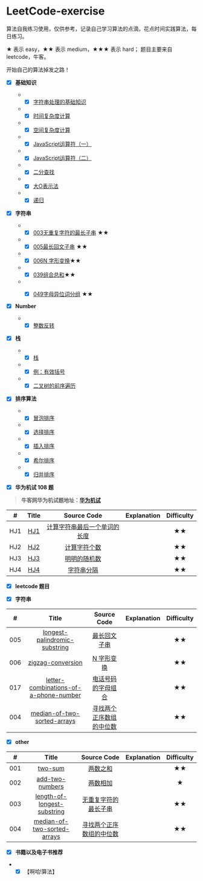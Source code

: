 # LeetCode-exercise

算法自我练习使用，仅供参考，记录自己学习算法的点滴，花点时间实践算法，每日练习。

★ 表示 easy，★★ 表示 medium，★★★ 表示 hard；
题目主要来自 leetcode，牛客。

开始自己的算法掉发之路！

- [x] **基础知识**
  * - [x] [字符串处理的基础知识](https://github.com/yihan12/LeetCode-exercise/blob/master/String/base/README.md)
  * - [x] [时间复杂度计算](https://github.com/yihan12/LeetCode-exercise/blob/master/basics/time_complexity.md)  
  * - [x] [空间复杂度计算](https://github.com/yihan12/LeetCode-exercise/blob/master/basics/space_complexity.md)  
  * - [x] [JavaScript运算符（一）](https://github.com/yihan12/LeetCode-exercise/blob/master/basics/Operator1.md)
  * - [x] [JavaScript运算符（二）](https://github.com/yihan12/LeetCode-exercise/blob/master/basics/Operator2.md)
  * - [x] [二分查找]()  
  * - [x] [大O表示法]()
  * - [x] [递归]()

- [x] **字符串**

  * - [x] [003无重复字符的最长子串](https://github.com/yihan12/LeetCode-exercise/blob/master/String/003longest-substring-without-repeating-characters/README.md) ★★
  * - [x] [005最长回文子串](https://github.com/yihan12/LeetCode-exercise/tree/master/String/005longest-palindromic-substring) ★★
  * - [x] [006N 字形变换](https://github.com/yihan12/LeetCode-exercise/blob/master/String/006zigzag-conversion/README.md)★★
  * - [x] [039组合总和](https://github.com/yihan12/LeetCode-exercise/blob/master/String/039combination-sum/README.md)★★
  * - [x] [049字母异位词分组](https://github.com/yihan12/LeetCode-exercise/blob/master/String/049group-anagrams/README.md) ★★


- [x] **Number**
  * - [x] [整数反转]()

- [x] **栈**
  * - [x] [栈](https://github.com/yihan12/LeetCode-exercise/blob/master/%E6%95%B0%E6%8D%AE%E7%BB%93%E6%9E%84/%E6%A0%88.md)
  * - [x] [例：有效括号](https://github.com/yihan12/LeetCode-exercise/blob/master/%E6%95%B0%E6%8D%AE%E7%BB%93%E6%9E%84/stack/valid-parentheses.md)
  * - [x] [二叉树的前序遍历]() 

- [x] **排序算法**

  * - [x] [冒泡排序](https://github.com/yihan12/LeetCode-exercise/blob/master/%E7%AE%97%E6%B3%95%E5%9F%BA%E7%A1%80/%E5%86%92%E6%B3%A1%E6%8E%92%E5%BA%8F.md)
  * - [x] [选择排序](https://github.com/yihan12/LeetCode-exercise/blob/master/%E7%AE%97%E6%B3%95%E5%9F%BA%E7%A1%80/%E9%80%89%E6%8B%A9%E6%8E%92%E5%BA%8F.md)
  * - [x] [插入排序](https://github.com/yihan12/LeetCode-exercise/blob/master/%E7%AE%97%E6%B3%95%E5%9F%BA%E7%A1%80/%E6%8F%92%E5%85%A5%E6%8E%92%E5%BA%8F.md)
  * - [x] [希尔排序](https://github.com/yihan12/LeetCode-exercise/blob/master/%E7%AE%97%E6%B3%95%E5%9F%BA%E7%A1%80/%E5%B8%8C%E5%B0%94%E6%8E%92%E5%BA%8F.md)
  * - [x] [归并排序](https://github.com/yihan12/LeetCode-exercise/blob/master/%E7%AE%97%E6%B3%95%E5%9F%BA%E7%A1%80/%E5%BD%92%E5%B9%B6%E6%8E%92%E5%BA%8F.md)

- [x] **华为机试 108 题**

> **牛客网华为机试题地址：[华为机试](https://www.nowcoder.com/ta/huawei)**

|  #  |                                                                Title                                                                |                                                                                           Source Code                                                                                            | Explanation | Difficulty |
| :-: | :---------------------------------------------------------------------------------------------------------------------------------: | :----------------------------------------------------------------------------------------------------------------------------------------------------------------------------------------------: | :---------: | :--------: |
| HJ1 |                          [HJ1](https://github.com/yihan12/LeetCode-exercise/blob/master/HJ/HJ001/HJ001.md)                          | [计算字符串最后一个单词的长度](https://www.nowcoder.com/practice/8c949ea5f36f422594b306a2300315da?tpId=37&tqId=21224&rp=1&ru=%2Fta%2Fhuawei&qru=%2Fta%2Fhuawei%2Fquestion-ranking&tab=answerKey) |             |     ★★     |
| HJ2 |             [HJ2](https://github.com/yihan12/LeetCode-exercise/blob/master/daily/002add-two-numbers/add-two-numbers.md)             |         [计算字符个数](https://www.nowcoder.com/practice/a35ce98431874e3a820dbe4b2d0508b1?tpId=37&tqId=21225&rp=1&ru=%2Fta%2Fhuawei&qru=%2Fta%2Fhuawei%2Fquestion-ranking&tab=answerKey)         |             |     ★★     |
| HJ3 | [HJ3](https://github.com/yihan12/LeetCode-exercise/blob/master/daily/003length-of-longest-substring/length-of-longest-substring.md) |         [明明的随机数](https://www.nowcoder.com/practice/3245215fffb84b7b81285493eae92ff0?tpId=37&tqId=21226&rp=1&ru=%2Fta%2Fhuawei&qru=%2Fta%2Fhuawei%2Fquestion-ranking&tab=answerKey)         |             |     ★★     |
| HJ4 |    [HJ4](https://github.com/yihan12/LeetCode-exercise/blob/master/daily/004findMedianSortedArrays/004findMedianSortedArrays.md)     |               [字符串分隔](https://www.nowcoder.com/practice/d9162298cb5a437aad722fccccaae8a7?tpId=37&rp=1&ru=%2Fta%2Fhuawei&qru=%2Fta%2Fhuawei%2Fquestion-ranking&tab=answerKey)                |             |     ★★     |

- [x] **leetcode 题目**

- [x] **字符串**

|  #  |                                                                               Title                                                                               |                                                                              Source Code                                                                               | Explanation | Difficulty |
| :-: | :---------------------------------------------------------------------------------------------------------------------------------------------------------------: | :--------------------------------------------------------------------------------------------------------------------------------------------------------------------: | :---------: | :--------: |
| 005 | [longest-palindromic-substring](https://github.com/yihan12/LeetCode-exercise/blob/master/daily/005longest-palindromic-substring/longest-palindromic-substring.md) |                                              [最长回文子串](https://leetcode.cn/problems/longest-palindromic-substring/)                                               |             |     ★★     |
| 006 |                                               [zigzag-conversion](https://leetcode.cn/problems/zigzag-conversion/)                                                |                         [N 字形变换](https://github.com/yihan12/LeetCode-exercise/blob/master/daily/006zigzag-conversion/zigzag-conversion.md)                         |             |     ★★     |
| 017 |                           [letter-combinations-of-a-phone-number](https://leetcode.cn/problems/letter-combinations-of-a-phone-number/)                            | [电话号码的字母组合](https://github.com/yihan12/LeetCode-exercise/blob/master/daily/017letter-combinations-of-a-phone-number/letter-combinations-of-a-phone-number.md) |             |     ★★     |
| 004 |       [median-of-two-sorted-arrays](https://github.com/yihan12/LeetCode-exercise/blob/master/daily/004findMedianSortedArrays/004findMedianSortedArrays.md)        |                                       [寻找两个正序数组的中位数](https://leetcode-cn.com/problems/median-of-two-sorted-arrays/)                                        |             |     ★★     |


- [x] **other** 

|  #  |                                                                            Title                                                                            |                                                    Source Code                                                    | Explanation | Difficulty |
| :-: | :---------------------------------------------------------------------------------------------------------------------------------------------------------: | :---------------------------------------------------------------------------------------------------------------: | :---------: | :--------: |
| 001 |                               [two-sum](https://github.com/yihan12/LeetCode-exercise/blob/master/daily/001two-sum/two-sum.md)                               |                               [两数之和](https://leetcode-cn.com/problems/two-sum)                                |             |     ★★     |
| 002 |                   [add-two-numbers](https://github.com/yihan12/LeetCode-exercise/blob/master/daily/002add-two-numbers/add-two-numbers.md)                   |                      [两数相加](https://leetcode.com/problems/add-two-numbers/description/)                       |             |     ★      |
| 003 | [length-of-longest-substring](https://github.com/yihan12/LeetCode-exercise/blob/master/daily/003length-of-longest-substring/length-of-longest-substring.md) | [无重复字符的最长子串](https://leetcode.com/problems/longest-substring-without-repeating-characters/description/) |             |     ★★     |
| 004 |    [median-of-two-sorted-arrays](https://github.com/yihan12/LeetCode-exercise/blob/master/daily/004findMedianSortedArrays/004findMedianSortedArrays.md)     |             [寻找两个正序数组的中位数](https://leetcode-cn.com/problems/median-of-two-sorted-arrays/)             |             |     ★★     |

- [x] **书籍以及电子书推荐**
 * - [x] 【啊哈!算法】
